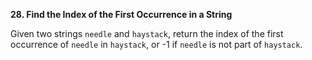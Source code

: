 **28. Find the Index of the First Occurrence in a String**

Given two strings `needle` and `haystack`, return the index of the first occurrence of `needle` in `haystack`, or -1 if `needle` is not part of `haystack`.